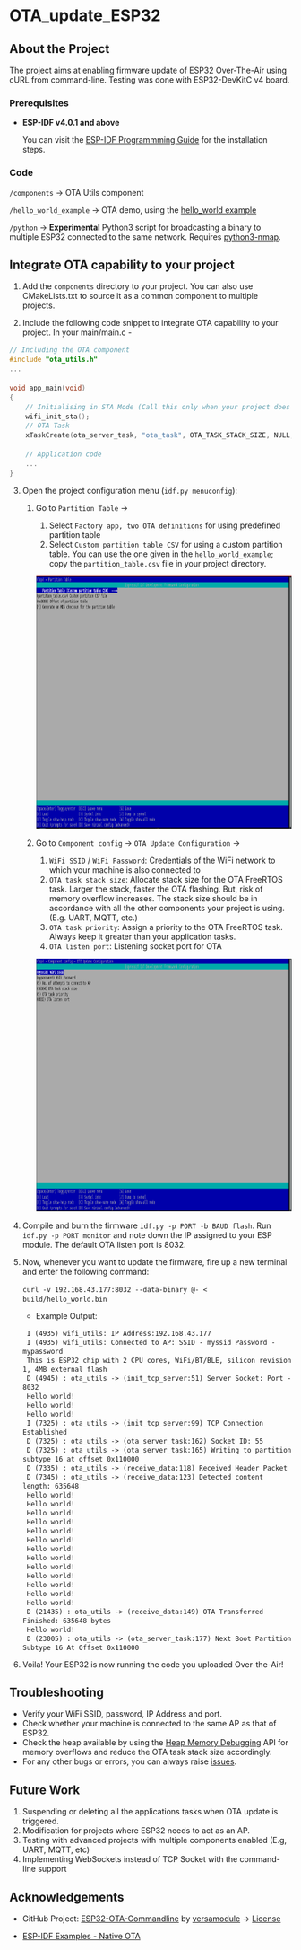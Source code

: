 OTA_update_ESP32
=============

## About the Project

The project aims at enabling firmware update of ESP32 Over-The-Air using cURL from command-line. Testing was done with ESP32-DevKitC v4 board.

### Prerequisites

* **ESP-IDF v4.0.1 and above**

  You can visit the [ESP-IDF Programmming Guide](https://docs.espressif.com/projects/esp-idf/en/latest/get-started/index.html#installation-step-by-step) for the installation steps.

### Code

`/components` -> OTA Utils component

`/hello_world_example` -> OTA demo, using the [hello_world example](https://github.com/espressif/esp-idf/tree/release/v4.0/examples/get-started/hello_world)

`/python` -> **Experimental** Python3 script for broadcasting a binary to multiple ESP32 connected to the same network. Requires [python3-nmap](https://pypi.org/project/python3-nmap/).

## Integrate OTA capability to your project

1. Add the `components` directory to your project. You can also use CMakeLists.txt to source it as a common component to multiple projects.
   
2. Include the following code snippet to integrate OTA capability to your project. In your main/main.c - 
```c
// Including the OTA component
#include "ota_utils.h"
...

void app_main(void)
{
    // Initialising in STA Mode (Call this only when your project does not use / initialise WiFi)
    wifi_init_sta();
    // OTA Task
    xTaskCreate(ota_server_task, "ota_task", OTA_TASK_STACK_SIZE, NULL, OTA_TASK_PRIORITY, NULL);

    // Application code
    ...
}
```

3. Open the project configuration menu (`idf.py menuconfig`): 
   1. Go to `Partition Table` -> 
   
      1. Select `Factory app, two OTA definitions` for using predefined partition table
      2. Select `Custom partition table CSV` for using a custom partition table. You can use the one given in the `hello_world_example`; copy the `partition_table.csv` file in your project directory.

      <p align="center">
      <kbd><img width="800" height="450" src="images/partition_info.png"></kbd>
      </p>
   
   2. Go to `Component config` → `OTA Update Configuration` -> 
   
      1. `WiFi SSID` / `WiFi Password`: Credentials of the WiFi network to which your machine is also connected to
      2. `OTA task stack size`: Allocate stack size for the OTA FreeRTOS task. Larger the stack, faster the OTA flashing. But, risk of memory overflow increases. The stack size should be in accordance with all the other components your project is using. (E.g. UART, MQTT, etc.)
      3. `OTA task priority`: Assign a priority to the OTA FreeRTOS task. Always keep it greater than your application tasks.
      4. `OTA listen port`: Listening socket port for OTA

      <p align="center">
      <kbd><img width="800" height="450" src="images/ota_config.png"></kbd>
      </p>
   
4. Compile and burn the firmware `idf.py -p PORT -b BAUD flash`. Run `idf.py -p PORT monitor` and note down the IP assigned to your ESP module. The default OTA listen port is 8032.
   
5. Now, whenever you want to update the firmware, fire up a new terminal and enter the following command:
   
   `curl -v 192.168.43.177:8032 --data-binary @- < build/hello_world.bin`

   * Example Output:
   ```shell
    I (4935) wifi_utils: IP Address:192.168.43.177
    I (4935) wifi_utils: Connected to AP: SSID - myssid Password - mypassword
    This is ESP32 chip with 2 CPU cores, WiFi/BT/BLE, silicon revision 1, 4MB external flash
    D (4945) : ota_utils -> (init_tcp_server:51) Server Socket: Port - 8032
    Hello world!
    Hello world!
    Hello world!
    I (7325) : ota_utils -> (init_tcp_server:99) TCP Connection Established
    D (7325) : ota_utils -> (ota_server_task:162) Socket ID: 55
    D (7325) : ota_utils -> (ota_server_task:165) Writing to partition subtype 16 at offset 0x110000
    D (7335) : ota_utils -> (receive_data:118) Received Header Packet
    D (7345) : ota_utils -> (receive_data:123) Detected content length: 635648
    Hello world!
    Hello world!
    Hello world!
    Hello world!
    Hello world!
    Hello world!
    Hello world!
    Hello world!
    Hello world!
    Hello world!
    Hello world!
    Hello world!
    Hello world!
    D (21435) : ota_utils -> (receive_data:149) OTA Transferred Finished: 635648 bytes
    Hello world!
    D (23005) : ota_utils -> (ota_server_task:177) Next Boot Partition Subtype 16 At Offset 0x110000
    ```

6. Voila! Your ESP32 is now running the code you uploaded Over-the-Air!

## Troubleshooting

* Verify your WiFi SSID, password, IP Address and port.
* Check whether your machine is connected to the same AP as that of ESP32.
* Check the heap available by using the [Heap Memory Debugging](https://docs.espressif.com/projects/esp-idf/en/latest/esp32/api-reference/system/heap_debug.html) API for memory overflows and reduce the OTA task stack size accordingly.
* For any other bugs or errors, you can always raise [issues](https://github.com/laukik-hase/OTA_update_ESP32/issues).

## Future Work

1. Suspending or deleting all the applications tasks when OTA update is triggered.
2. Modification for projects where ESP32 needs to act as an AP.
3. Testing with advanced projects with multiple components enabled (E.g, UART, MQTT, etc)
4. Implementing WebSockets instead of TCP Socket with the command-line support

## Acknowledgements

* GitHub Project: [ESP32-OTA-Commandline](https://github.com/versamodule/ESP32-OTA-Commandline) by [versamodule](https://github.com/versamodule) -> [License](https://github.com/versamodule/ESP32-OTA-Commandline/issues/1)

* [ESP-IDF Examples - Native OTA](https://github.com/espressif/esp-idf/tree/release/v4.0/examples/system/ota/native_ota_example)
